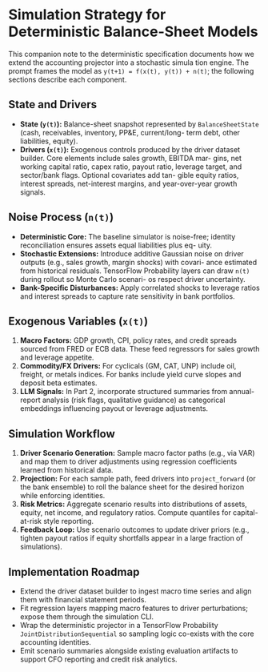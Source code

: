 # Simulation Strategy for Deterministic Balance-Sheet Models

This companion note to the deterministic specification documents how we extend the accounting projector into a stochastic simula
tion engine. The prompt frames the model as `y(t+1) = f(x(t), y(t)) + n(t)`; the following sections describe each component.

## State and Drivers

- **State (`y(t)`):** Balance-sheet snapshot represented by `BalanceSheetState` (cash, receivables, inventory, PP&E, current/long-
  term debt, other liabilities, equity).
- **Drivers (`x(t)`):** Exogenous controls produced by the driver dataset builder. Core elements include sales growth, EBITDA mar-
  gins, net working capital ratio, capex ratio, payout ratio, leverage target, and sector/bank flags. Optional covariates add tan-
  gible equity ratios, interest spreads, net-interest margins, and year-over-year growth signals.

## Noise Process (`n(t)`)

- **Deterministic Core:** The baseline simulator is noise-free; identity reconciliation ensures assets equal liabilities plus eq-
  uity.
- **Stochastic Extensions:** Introduce additive Gaussian noise on driver outputs (e.g., sales growth, margin shocks) with covari-
  ance estimated from historical residuals. TensorFlow Probability layers can draw `n(t)` during rollout so Monte Carlo scenari-
  os respect driver uncertainty.
- **Bank-Specific Disturbances:** Apply correlated shocks to leverage ratios and interest spreads to capture rate sensitivity in
  bank portfolios.

## Exogenous Variables (`x(t)`)

1. **Macro Factors:** GDP growth, CPI, policy rates, and credit spreads sourced from FRED or ECB data. These feed regressors for
   sales growth and leverage appetite.
2. **Commodity/FX Drivers:** For cyclicals (GM, CAT, UNP) include oil, freight, or metals indices. For banks include yield curve
   slopes and deposit beta estimates.
3. **LLM Signals:** In Part 2, incorporate structured summaries from annual-report analysis (risk flags, qualitative guidance) as
   categorical embeddings influencing payout or leverage adjustments.

## Simulation Workflow

1. **Driver Scenario Generation:** Sample macro factor paths (e.g., via VAR) and map them to driver adjustments using regression
   coefficients learned from historical data.
2. **Projection:** For each sample path, feed drivers into `project_forward` (or the bank ensemble) to roll the balance sheet for
   the desired horizon while enforcing identities.
3. **Risk Metrics:** Aggregate scenario results into distributions of assets, equity, net income, and regulatory ratios. Compute
   quantiles for capital-at-risk style reporting.
4. **Feedback Loop:** Use scenario outcomes to update driver priors (e.g., tighten payout ratios if equity shortfalls appear in a
   large fraction of simulations).

## Implementation Roadmap

- Extend the driver dataset builder to ingest macro time series and align them with financial statement periods.
- Fit regression layers mapping macro features to driver perturbations; expose them through the simulation CLI.
- Wrap the deterministic projector in a TensorFlow Probability `JointDistributionSequential` so sampling logic co-exists with the
  core accounting identities.
- Emit scenario summaries alongside existing evaluation artifacts to support CFO reporting and credit risk analytics.


